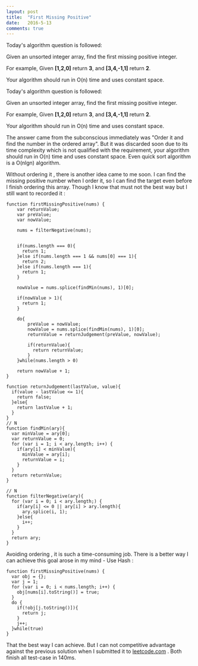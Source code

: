 ```yaml
---
layout: post
title:  "First Missing Positive"
date:   2016-5-13
comments: true
---
```


<p class="intro">
Today's algorithm question is followed:

Given an unsorted integer array, find the first missing positive integer.

For example,
    Given **[1,2,0]** return **3**,
    and **[3,4,-1,1]** return **2**.

Your algorithm should run in O(n) time and uses constant space.
</p>

Today's algorithm question is followed:

Given an unsorted integer array, find the first missing positive integer.

For example,
    Given **[1,2,0]** return **3**,
    and **[3,4,-1,1]** return **2**.

Your algorithm should run in O(n) time and uses constant space.


The answer came from the subconscious immediately was "Order it and find the number in the ordered array". But it was discarded soon due to its time complexity which is not qualified with the requirement, your algorithm should run in O(n) time and uses constant space. Even quick sort algorithm is a O(nlgn) algorithm.

Without ordering it , there is another idea came to me soon. I can find the missing positive number when I order it, so I can find the target even before I finish ordering this array. Though I know that must not the best way but I still want to recorded it : 

    function firstMissingPositive(nums) {
        var returnValue;
        var preValue;
        var nowValue;
    
        nums = filterNegative(nums);
    
    
        if(nums.length === 0){
          return 1;
        }else if(nums.length === 1 && nums[0] === 1){
          return 2;
        }else if(nums.length === 1){
          return 1;
        }
    
        nowValue = nums.splice(findMin(nums), 1)[0];
    
        if(nowValue > 1){
          return 1;
        }
    
        do{
            preValue = nowValue;
            nowValue = nums.splice(findMin(nums), 1)[0];
            returnValue = returnJudgement(preValue, nowValue);
    
            if(returnValue){
              return returnValue;
            }
        }while(nums.length > 0)
    
        return nowValue + 1;
    }
    
    function returnJudgement(lastValue, value){
      if(value - lastValue <= 1){
        return false;
      }else{
        return lastValue + 1;
      }
    }
    // N
    function findMin(ary){
      var minValue = ary[0];
      var returnValue = 0;
      for (var i = 1; i < ary.length; i++) {
        if(ary[i] < minValue){
          minValue = ary[i];
          returnValue = i;
        }
      }
      return returnValue;
    }
    
    // N
    function filterNegative(ary){
      for (var i = 0; i < ary.length;) {
        if(ary[i] <= 0 || ary[i] > ary.length){
          ary.splice(i, 1);
        }else{
          i++;
        }
      }
      return ary;
    }


Avoiding ordering , it is such a time-consuming job. There is a better way I can achieve this goal arose in my mind - Use Hash :



    function firstMissingPositive(nums) {
      var obj = {};
      var j = 1;
      for (var i = 0; i < nums.length; i++) {
        obj[nums[i].toString()] = true;
      }
      do {
        if(!obj[j.toString()]){
          return j;
        }
        j++;
      }while(true)
    }


That the best way I can achieve. But I can not competitive advantage against the previous solution when I submitted it to [leetcode.com](http://leetcode.com) . Both finish all test-case in 140ms.

